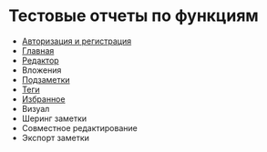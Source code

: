 # Тестовые отчеты по функциям

- [Авторизация и регистрация](/features/registration/README.md)
- [Главная](/features/home/README.md)
- [Редактор](/features/editor/README.md)
- Вложения
- [Подзаметки](/features/subnotes/README.md)
- [Теги](/features/tags/README.md)
- [Избранное](/features/favorites/README.md)
- Визуал
- Шеринг заметки
- Совместное редактирование
- Экспорт заметки